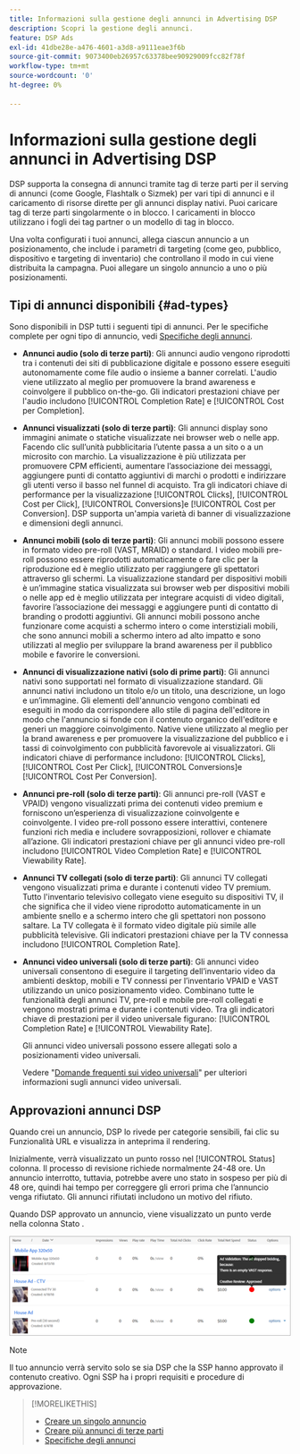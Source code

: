 ```yaml
---
title: Informazioni sulla gestione degli annunci in Advertising DSP
description: Scopri la gestione degli annunci.
feature: DSP Ads
exl-id: 41dbe28e-a476-4601-a3d8-a9111eae3f6b
source-git-commit: 9073400eb26957c63378bee90929009fcc82f78f
workflow-type: tm+mt
source-wordcount: '0'
ht-degree: 0%

---
```


# Informazioni sulla gestione degli annunci in Advertising DSP

<!-- add "The Ads View (Dashboard?)" section -->

DSP supporta la consegna di annunci tramite tag di terze parti per il serving di annunci (come Google, Flashtalk o Sizmek) per vari tipi di annunci e il caricamento di risorse dirette per gli annunci display nativi. Puoi caricare tag di terze parti singolarmente o in blocco. I caricamenti in blocco utilizzano i fogli dei tag partner o un modello di tag in blocco.

<!-- The bulk upload feature requires you to either a) upload DoubleClick and Flashtalking tag sheets or b) download a template, input your tags into the template, and then re-upload the template. -->
<!-- need a list of all supported third-party ad servers; see file in future-tbd folder -->

Una volta configurati i tuoi annunci, allega ciascun annuncio a un posizionamento, che include i parametri di targeting (come geo, pubblico, dispositivo e targeting di inventario) che controllano il modo in cui viene distribuita la campagna. Puoi allegare un singolo annuncio a uno o più posizionamenti.

## Tipi di annunci disponibili {#ad-types}

Sono disponibili in DSP tutti i seguenti tipi di annunci. Per le specifiche complete per ogni tipo di annuncio, vedi [Specifiche degli annunci](ad-specs.md).

* **Annunci audio (solo di terze parti)**: Gli annunci audio vengono riprodotti tra i contenuti dei siti di pubblicazione digitale e possono essere eseguiti autonomamente come file audio o insieme a banner correlati. L&#39;audio viene utilizzato al meglio per promuovere la brand awareness e coinvolgere il pubblico on-the-go. Gli indicatori prestazioni chiave per l&#39;audio includono [!UICONTROL Completion Rate] e [!UICONTROL Cost per Completion].

* **Annunci visualizzati (solo di terze parti)**: Gli annunci display sono immagini animate o statiche visualizzate nei browser web o nelle app. Facendo clic sull’unità pubblicitaria l’utente passa a un sito o a un microsito con marchio. La visualizzazione è più utilizzata per promuovere CPM efficienti, aumentare l’associazione dei messaggi, aggiungere punti di contatto aggiuntivi di marchi o prodotti e indirizzare gli utenti verso il basso nel funnel di acquisto. Tra gli indicatori chiave di performance per la visualizzazione [!UICONTROL Clicks], [!UICONTROL Cost per Click], [!UICONTROL Conversions]e [!UICONTROL Cost per Conversion]. DSP supporta un&#39;ampia varietà di banner di visualizzazione e dimensioni degli annunci.

* **Annunci mobili (solo di terze parti)**: Gli annunci mobili possono essere in formato video pre-roll (VAST, MRAID) o standard. I video mobili pre-roll possono essere riprodotti automaticamente o fare clic per la riproduzione ed è meglio utilizzato per raggiungere gli spettatori attraverso gli schermi. La visualizzazione standard per dispositivi mobili è un’immagine statica visualizzata sui browser web per dispositivi mobili o nelle app ed è meglio utilizzata per integrare acquisti di video digitali, favorire l’associazione dei messaggi e aggiungere punti di contatto di branding o prodotti aggiuntivi. Gli annunci mobili possono anche funzionare come acquisti a schermo intero o come interstiziali mobili, che sono annunci mobili a schermo intero ad alto impatto e sono utilizzati al meglio per sviluppare la brand awareness per il pubblico mobile e favorire le conversioni.

* **Annunci di visualizzazione nativi (solo di prime parti)**: Gli annunci nativi sono supportati nel formato di visualizzazione standard. Gli annunci nativi includono un titolo e/o un titolo, una descrizione, un logo e un’immagine. Gli elementi dell&#39;annuncio vengono combinati ed eseguiti in modo da corrispondere allo stile di pagina dell&#39;editore in modo che l&#39;annuncio si fonde con il contenuto organico dell&#39;editore e generi un maggiore coinvolgimento. Native viene utilizzato al meglio per la brand awareness e per promuovere la visualizzazione del pubblico e i tassi di coinvolgimento con pubblicità favorevole ai visualizzatori. Gli indicatori chiave di performance includono: [!UICONTROL Clicks], [!UICONTROL Cost Per Click], [!UICONTROL Conversions]e [!UICONTROL Cost Per Conversion].

* **Annunci pre-roll (solo di terze parti)**: Gli annunci pre-roll (VAST e VPAID) vengono visualizzati prima dei contenuti video premium e forniscono un’esperienza di visualizzazione coinvolgente e coinvolgente. I video pre-roll possono essere interattivi, contenere funzioni rich media e includere sovrapposizioni, rollover e chiamate all’azione. Gli indicatori prestazioni chiave per gli annunci video pre-roll includono [!UICONTROL Video Completion Rate] e [!UICONTROL Viewability Rate].

* **Annunci TV collegati (solo di terze parti)**: Gli annunci TV collegati vengono visualizzati prima e durante i contenuti video TV premium. Tutto l&#39;inventario televisivo collegato viene eseguito su dispositivi TV, il che significa che il video viene riprodotto automaticamente in un ambiente snello e a schermo intero che gli spettatori non possono saltare. La TV collegata è il formato video digitale più simile alle pubblicità televisive. Gli indicatori prestazioni chiave per la TV connessa includono [!UICONTROL Completion Rate].

* **Annunci video universali (solo di terze parti)**: Gli annunci video universali consentono di eseguire il targeting dell’inventario video da ambienti desktop, mobili e TV connessi per l’inventario VPAID e VAST utilizzando un unico posizionamento video. Combinano tutte le funzionalità degli annunci TV, pre-roll e mobile pre-roll collegati e vengono mostrati prima e durante i contenuti video. Tra gli indicatori chiave di prestazioni per il video universale figurano: [!UICONTROL Completion Rate] e [!UICONTROL Viewability Rate].

   Gli annunci video universali possono essere allegati solo a posizionamenti video universali.

   Vedere &quot;[Domande frequenti sui video universali](/help/dsp/campaign-management/faq-universal-video.md)&quot; per ulteriori informazioni sugli annunci video universali.

## Approvazioni annunci DSP

Quando crei un annuncio, DSP lo rivede per categorie sensibili, fai clic su Funzionalità URL e visualizza in anteprima il rendering.

Inizialmente, verrà visualizzato un punto rosso nel [!UICONTROL Status] colonna. Il processo di revisione richiede normalmente 24-48 ore. Un annuncio interrotto, tuttavia, potrebbe avere uno stato in sospeso per più di 48 ore, quindi hai tempo per correggere gli errori prima che l’annuncio venga rifiutato. Gli annunci rifiutati includono un motivo del rifiuto.

Quando DSP approvato un annuncio, viene visualizzato un punto verde nella colonna Stato .

![indicatore di omologazione in [!UICONTROL Status] column](/help/dsp/assets/ad-approval-status.png)

>[!NOTE]
>
>Il tuo annuncio verrà servito solo se sia DSP che la SSP hanno approvato il contenuto creativo. Ogni SSP ha i propri requisiti e procedure di approvazione.

>[!MORELIKETHIS]
>
>* [Creare un singolo annuncio](ad-create.md)
>* [Creare più annunci di terze parti](ad-create-multiple.md)
>* [Specifiche degli annunci](ad-specs.md)

